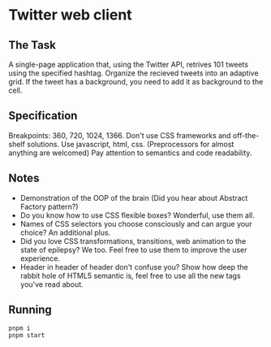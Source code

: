 # Twitter web client

## The Task

A single-page application that, using the Twitter API, retrives 101 tweets using the specified hashtag.
Organize the recieved tweets into an adaptive grid.
If the tweet has a background, you need to add it as background to the cell.

## Specification

Breakpoints: 360, 720, 1024, 1366.
Don't use CSS frameworks and off-the-shelf solutions.
Use javascript, html, css. (Preprocessors for almost anything are welcomed)
Pay attention to semantics and code readability.

## Notes

- Demonstration of the OOP of the brain (Did you hear about Abstract Factory pattern?)
- Do you know how to use CSS flexible boxes? Wonderful, use them all.
- Names of CSS selectors you choose consciously and can argue your choice? An additional plus.
- Did you love CSS transformations, transitions, web animation to the state of epilepsy? We too. Feel free to use them to improve the user experience.
- Header in header of header don't confuse you? Show how deep the rabbit hole of HTML5 semantic is, feel free to use all the new tags you've read about.

## Running

```
pnpm i
pnpm start
```
